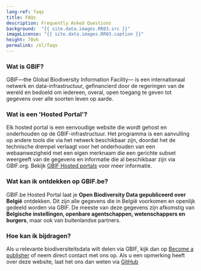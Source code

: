 ```yaml
---
lang-ref: faqs
title: FAQs
description: Frequently Asked Questions
background:  "{{ site.data.images.RR03.src }}"
imageLicense: "{{ site.data.images.RR03.caption }}"
height: 70vh
permalink: /nl/faqs
---
```


### Wat is GBIF?

GBIF—the Global Biodiversity Information Facility— is een internationaal netwerk en data-infrastructuur, gefinancierd door de regeringen van de wereld en bedoeld om iedereen, overal, open toegang te geven tot gegevens over alle soorten leven op aarde.

### Wat is een 'Hosted Portal'?

Elk hosted portal is een eenvoudige website die wordt gehost en onderhouden op de GBIF-infrastructuur. Het programma is een aanvulling op andere tools die via het netwerk beschikbaar zijn, doordat het de technische drempel verlaagt voor het onderhouden van een webaanwezigheid met een eigen merknaam die een gerichte subset weergeeft van de gegevens en informatie die al beschikbaar zijn via GBIF.org. Bekijk [GBIF Hosted portals](https://www.gbif.org/hosted-portals) voor meer informatie.

### Wat kan ik ontdekken op GBIF.be?

GBIF.be Hosted Portal laat je **Open Biodiversity Data gepubliceerd over België** ontdekken. Dit zijn alle gegevens die in België voorkomen en openlijk gedeeld worden via GBIF. De meeste van deze gegevens zijn afkomstig van **Belgische instellingen, openbare agentschappen, wetenschappers en burgers**, maar ook van buitenlandse partners.

### Hoe kan ik bijdragen?

Als u relevante biodiversiteitsdata wilt delen via GBIF, kijk dan op [Become a publisher](https://www.gbif.org/become-a-publisher) of neem direct contact met ons op.
Als u een opmerking heeft over deze website, laat het ons dan weten via [GitHub](https://github.com/gbif/hp-gbif-be)
